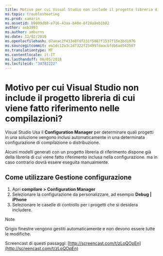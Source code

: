 ```yaml
---
title: Motivo per cui Visual Studio non include il progetto libreria di cui viene fatto riferimento nelle compilazioni?
ms.topic: troubleshooting
ms.prod: xamarin
ms.assetid: b9009db8-e716-43aa-b40e-6f28a8eb1b82
author: asb3993
ms.author: amburns
ms.date: 12/02/2016
ms.openlocfilehash: d7aeac2f433e8fdf231f5887f1537f15e2bd1976
ms.sourcegitcommit: ea1dc12a3c2d7322f234997daacbfdb6ad542507
ms.translationtype: MT
ms.contentlocale: it-IT
ms.lasthandoff: 06/05/2018
ms.locfileid: "34782222"
---
```

# <a name="why-doesnt-visual-studio-include-my-referenced-library-project-in-my-build"></a>Motivo per cui Visual Studio non include il progetto libreria di cui viene fatto riferimento nelle compilazioni?

Visual Studio Usa il **Configuration Manager** per determinare quali progetti in una soluzione vengono inclusi automaticamente in una determinata configurazione di compilazione o distribuzione.

Alcuni modelli generati con un progetto libreria di riferimento dispone già della libreria di cui viene fatto riferimento inclusa nella configurazione. ma in caso contrario dovrà essere eseguita manualmente.

## <a name="how-to-use-the-configuration-manager"></a>Come utilizzare Gestione configurazione

1. Apri **compilare > Configuration Manager**
2. Selezionare la configurazione da personalizzare, ad esempio **Debug | iPhone**
3. Selezionare le caselle di controllo per i progetti che si desidera includere.

> [!NOTE]
> Grigio finestre vengono gestiti automaticamente e non devono essere tutte le modifiche.

Screencast di questi passaggi: [http://screencast.com/t/zLoQOpEn](http://screencast.com/t/zLoQOpEn)
